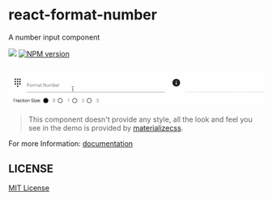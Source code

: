 # react-format-number
A number input component

![][bower-url]
[![NPM version][npm-image]][npm-url]


![](https://raw.githubusercontent.com/leftstick/react-format-number/master/docs/demo.gif)

> This component doesn't provide any style, all the look and feel you see in the demo is provided by [materializecss](http://materializecss.com/).


For more Information: [documentation](http://leftstick.github.io/react-format-number/)



## LICENSE ##

[MIT License](https://raw.githubusercontent.com/leftstick/react-format-number/master/LICENSE)

[bower-url]: https://img.shields.io/bower/v/react-format-number.svg
[npm-url]: https://npmjs.org/package/react-format-number
[npm-image]: https://badge.fury.io/js/react-format-number.png
